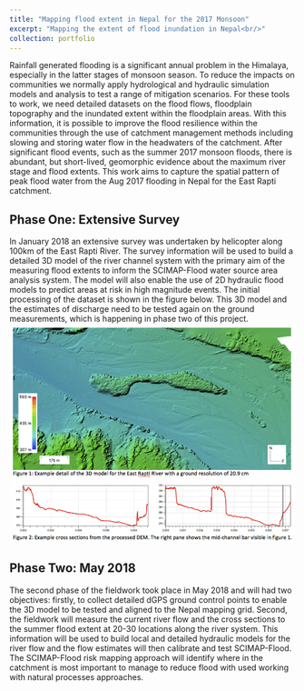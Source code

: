 ```yaml
---
title: "Mapping flood extent in Nepal for the 2017 Monsoon"
excerpt: "Mapping the extent of flood inundation in Nepal<br/>"
collection: portfolio
---
```


Rainfall generated flooding is a significant annual problem in the Himalaya, especially in the latter stages of monsoon season. To reduce the impacts on communities we normally apply hydrological and hydraulic simulation models and analysis to test a range of mitigation scenarios. For these tools to work, we need detailed datasets on the flood flows, floodplain topography and the inundated extent within the floodplain areas. With this information, it is possible to improve the flood resilience within the communities through the use of catchment management methods including slowing and storing water flow in the headwaters of the catchment. After significant flood events, such as the summer 2017 monsoon floods, there is abundant, but short-lived, geomorphic evidence about the maximum river stage and flood extents. This work aims to capture the spatial pattern of peak flood water from the Aug 2017 flooding in Nepal for the East Rapti catchment.

## Phase One: Extensive Survey
In January 2018 an extensive survey was undertaken by helicopter along 100km of the East Rapti River. The survey information will be used to build a detailed 3D model of the river channel system with the primary aim of the measuring flood extents to inform the SCIMAP-Flood water source area analysis system. The model will also enable the use of 2D hydraulic flood models to predict areas at risk in high magnitude events. The initial processing of the dataset is shown in the figure below. This 3D model and the estimates of discharge need to be tested again on the ground measurements, which is happening in phase two of this project.
<img src='/images/Screen-Shot-2018-04-10-at-15.06.41.png'>

## Phase Two: May 2018
The second phase of the fieldwork took place in May 2018 and will had two objectives: firstly, to collect detailed dGPS ground control points to enable the 3D model to be tested and aligned to the Nepal mapping grid. Second, the fieldwork will measure the current river flow and the cross sections to the summer flood extent at 20-30 locations along the river system. This information will be used to build local and detailed hydraulic models for the river flow and the flow estimates will then calibrate and test SCIMAP-Flood. The SCIMAP-Flood risk mapping approach will identify where in the catchment is most important to manage to reduce flood with used working with natural processes approaches.